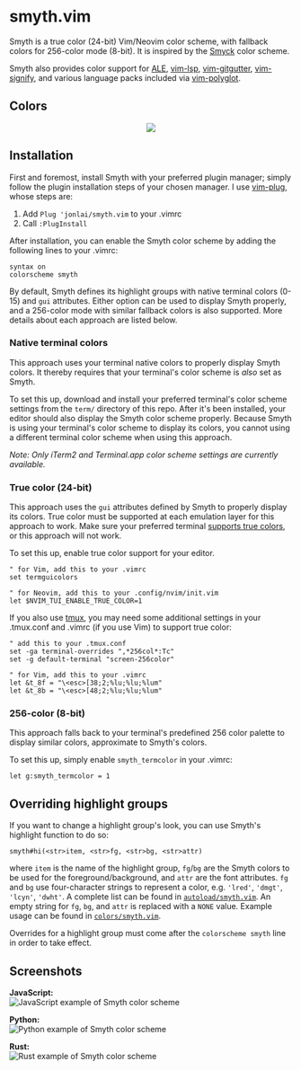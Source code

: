 # smyth.vim
Smyth is a true color (24-bit) Vim/Neovim color scheme, with fallback colors for 256-color mode (8-bit). It is inspired by the [Smyck](http://color.smyck.org/) color scheme.

Smyth also provides color support for [ALE](https://github.com/dense-analysis/ale), [vim-lsp](https://github.com/prabirshrestha/vim-lsp), [vim-gitgutter](https://github.com/airblade/vim-gitgutter), [vim-signify](https://github.com/mhinz/vim-signify), and various language packs included via [vim-polyglot](https://github.com/sheerun/vim-polyglot).

## Colors
<p align="center">
    <img src="https://raw.github.com/jonlai/smyth.vim/images/colors.png">
</p>

## Installation
First and foremost, install Smyth with your preferred plugin manager; simply follow the plugin installation steps of your chosen manager. I use [vim-plug](https://github.com/junegunn/vim-plug), whose steps are:
1. Add `Plug 'jonlai/smyth.vim` to your .vimrc
2. Call `:PlugInstall`

After installation, you can enable the Smyth color scheme by adding the following lines to your .vimrc:
```vim
syntax on
colorscheme smyth
```

By default, Smyth defines its highlight groups with native terminal colors (0-15) and `gui` attributes. Either option can be used to display Smyth properly, and a 256-color mode with similar fallback colors is also supported. More details about each approach are listed below.

### Native terminal colors
This approach uses your terminal native colors to properly display Smyth colors. It thereby requires that your terminal's color scheme is _also_ set as Smyth.

To set this up, download and install your preferred terminal's color scheme settings from the `term/` directory of this repo. After it's been installed, your editor should also display the Smyth color scheme properly. Because Smyth is using your terminal's color scheme to display its colors, you cannot using a different terminal color scheme when using this approach.

_Note: Only iTerm2 and Terminal.app color scheme settings are currently available._

### True color (24-bit)
This approach uses the `gui` attributes defined by Smyth to properly display its colors. True color must be supported at each emulation layer for this approach to work. Make sure your preferred terminal [supports true colors](https://gist.github.com/XVilka/8346728), or this approach will not work.

 To set this up, enable true color support for your editor.
```vim
" for Vim, add this to your .vimrc
set termguicolors

" for Neovim, add this to your .config/nvim/init.vim
let $NVIM_TUI_ENABLE_TRUE_COLOR=1
```

If you also use [tmux](https://github.com/tmux/tmux), you may need some additional settings in your .tmux.conf and .vimrc (if you use Vim) to support true color:
```vim
" add this to your .tmux.conf
set -ga terminal-overrides ",*256col*:Tc"
set -g default-terminal "screen-256color"

" for Vim, add this to your .vimrc
let &t_8f = "\<esc>[38;2;%lu;%lu;%lum"
let &t_8b = "\<esc>[48;2;%lu;%lu;%lum"
```

### 256-color (8-bit)
This approach falls back to your terminal's predefined 256 color palette to display similar colors, approximate to Smyth's colors.

To set this up, simply enable `smyth_termcolor` in your .vimrc:
```vim
let g:smyth_termcolor = 1
```

## Overriding highlight groups
If you want to change a highlight group's look, you can use Smyth's highlight function to do so:
```
smyth#hi(<str>item, <str>fg, <str>bg, <str>attr)
```
where `item` is the name of the highlight group, `fg`/`bg` are the Smyth colors to be used for the foreground/background, and `attr` are the font attributes. `fg` and `bg` use four-character strings to represent a color, e.g. `'lred'`, `'dmgt'`, `'lcyn'`, `'dwht'`. A complete list can be found in [`autoload/smyth.vim`](https://github.com/jonlai/smyth.vim/blob/master/autoload/smyth.vim). An empty string for `fg`, `bg`, and `attr` is replaced with a `NONE` value. Example usage can be found in  [`colors/smyth.vim`](https://github.com/jonlai/smyth.vim/blob/master/colors/smyth.vim).

Overrides for a highlight group must come after the `colorscheme smyth` line in order to take effect.

## Screenshots
**JavaScript:**  
![JavaScript example of Smyth color scheme](https://raw.github.com/jonlai/smyth.vim/images/examples/js.png)

**Python:**  
![Python example of Smyth color scheme](https://raw.github.com/jonlai/smyth.vim/images/examples/py.png)

**Rust:**  
![Rust example of Smyth color scheme](https://raw.github.com/jonlai/smyth.vim/images/examples/rs.png)
